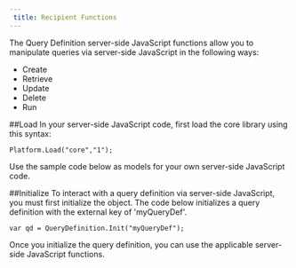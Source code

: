 ```yaml
---
 title: Recipient Functions
---
```


The Query Definition server-side JavaScript functions allow you to manipulate queries via server-side JavaScript in the following ways:

* Create
* Retrieve
* Update
* Delete
* Run

##Load
In your server-side JavaScript code, first load the core library using this syntax:
```
Platform.Load("core","1");
```
Use the sample code below as models for your own server-side JavaScript code.

##Initialize
To interact with a query definition via server-side JavaScript, you must first initialize the object. The code below initializes a query definition with the external key of 'myQueryDef'.
```
var qd = QueryDefinition.Init("myQueryDef");
```
Once you initialize the query definition, you can use the applicable server-side JavaScript functions.
